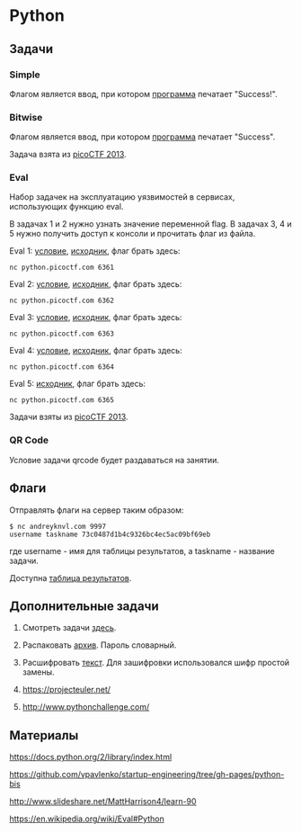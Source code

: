 Python
======

## Задачи

### Simple

Флагом является ввод, при котором [программа](https://github.com/xairy/mipt-ctf/blob/master/02-python/tasks/simple.py) печатает "Success!".

### Bitwise

Флагом является ввод, при котором [программа](https://github.com/xairy/mipt-ctf/blob/master/02-python/tasks/bitwise.py) печатает "Success".

Задача взята из [picoCTF 2013](https://2013.picoctf.com).

### Eval

Набор задачек на эксплуатацию уязвимостей в сервисах, использующих функцию eval.

В задачах 1 и 2 нужно узнать значение переменной flag.
В задачах 3, 4 и 5 нужно получить доступ к консоли и прочитать флаг из файла.


Eval 1: [условие](https://2013.picoctf.com/problems/pyeval/stage1.html), [исходник](https://github.com/xairy/mipt-ctf/blob/master/02-python/tasks/eval1.py), флаг брать здесь:
```
nc python.picoctf.com 6361
```

Eval 2: [условие](https://2013.picoctf.com/problems/pyeval/stage2.html), [исходник](https://github.com/xairy/mipt-ctf/blob/master/02-python/tasks/eval2.py), флаг брать здесь:
```
nc python.picoctf.com 6362
```

Eval 3: [условие](https://2013.picoctf.com/problems/pyeval/stage3.html), [исходник](https://github.com/xairy/mipt-ctf/blob/master/02-python/tasks/eval3.py), флаг брать здесь:
```
nc python.picoctf.com 6363
```

Eval 4: [условие](https://2013.picoctf.com/problems/pyeval/stage4.html), [исходник](https://github.com/xairy/mipt-ctf/blob/master/02-python/tasks/eval4.py), флаг брать здесь:
```
nc python.picoctf.com 6364
```

Eval 5: [исходник](https://github.com/xairy/mipt-ctf/blob/master/02-python/tasks/eval5.py), флаг брать здесь:
```
nc python.picoctf.com 6365
```

Задачи взяты из [picoCTF 2013](https://2013.picoctf.com).

### QR Code

Условие задачи qrcode будет раздаваться на занятии.


## Флаги

Отправлять флаги на сервер таким образом:
```
$ nc andreyknvl.com 9997
username taskname 73c0487d1b4c9326bc4ec5ac09bf69eb
```
где username - имя для таблицы результатов, а taskname - название задачи.

Доступна [таблица результатов](https://andreyknvl.com/mipt-ctf).


## Дополнительные задачи

1. Смотреть задачи [здесь](https://github.com/vpavlenko/startup-engineering/tree/gh-pages/python-bis).

2. Распаковать [архив](https://github.com/xairy/mipt-ctf/blob/master/02-python/tasks/brute.zip). Пароль словарный.

3. Расшифровать [текст](https://github.com/xairy/mipt-ctf/blob/master/02-python/tasks/encrypted.txt). Для зашифровки использовался шифр простой замены.

4. https://projecteuler.net/

5. http://www.pythonchallenge.com/


## Материалы

https://docs.python.org/2/library/index.html

https://github.com/vpavlenko/startup-engineering/tree/gh-pages/python-bis

http://www.slideshare.net/MattHarrison4/learn-90

https://en.wikipedia.org/wiki/Eval#Python

